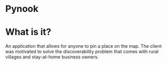 # Pynook

# What is it?
An application that allows for anyone to pin a place on the map.
The client was motivated to solve the discoverability problem that comes with rural villages and stay-at-home business owners.


